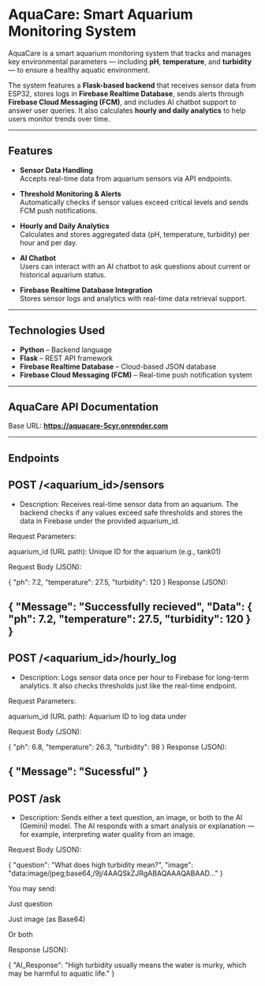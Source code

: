 # AquaCare: Smart Aquarium Monitoring System

AquaCare is a smart aquarium monitoring system that tracks and manages key environmental parameters — including **pH**, **temperature**, and **turbidity** — to ensure a healthy aquatic environment.

The system features a **Flask-based backend** that receives sensor data from ESP32, stores logs in **Firebase Realtime Database**, sends alerts through **Firebase Cloud Messaging (FCM)**, and includes AI chatbot support to answer user queries. It also calculates **hourly and daily analytics** to help users monitor trends over time.

---

##  Features

- **Sensor Data Handling**  
  Accepts real-time data from aquarium sensors via API endpoints.

- **Threshold Monitoring & Alerts**  
  Automatically checks if sensor values exceed critical levels and sends FCM push notifications.

- **Hourly and Daily Analytics**  
  Calculates and stores aggregated data (pH, temperature, turbidity) per hour and per day.

- **AI Chatbot**  
  Users can interact with an AI chatbot to ask questions about current or historical aquarium status.

- **Firebase Realtime Database Integration**  
  Stores sensor logs and analytics with real-time data retrieval support.

---

## Technologies Used

- **Python** – Backend language  
- **Flask** – REST API framework  
- **Firebase Realtime Database** – Cloud-based JSON database  
- **Firebase Cloud Messaging (FCM)** – Real-time push notification system  

---

## AquaCare API Documentation
Base URL:
**https://aquacare-5cyr.onrender.com**

---

## Endpoints
## POST /<aquarium_id>/sensors
- Description:
Receives real-time sensor data from an aquarium. The backend checks if any values exceed safe thresholds and stores the data in Firebase under the provided aquarium_id.

Request Parameters:

aquarium_id (URL path): Unique ID for the aquarium (e.g., tank01)

Request Body (JSON):

{
  "ph": 7.2,
  "temperature": 27.5,
  "turbidity": 120
}
Response (JSON):


{
  "Message": "Successfully recieved",
  "Data": {
    "ph": 7.2,
    "temperature": 27.5,
    "turbidity": 120
  }
}
---
## POST /<aquarium_id>/hourly_log
- Description:
Logs sensor data once per hour to Firebase for long-term analytics. It also checks thresholds just like the real-time endpoint.

Request Parameters:

aquarium_id (URL path): Aquarium ID to log data under

Request Body (JSON):

{
  "ph": 6.8,
  "temperature": 26.3,
  "turbidity": 98
}
Response (JSON):

{
  "Message": "Sucessful"
}
---

## POST /ask
- Description:
Sends either a text question, an image, or both to the AI (Gemini) model. The AI responds with a smart analysis or explanation — for example, interpreting water quality from an image.

Request Body (JSON):

{
  "question": "What does high turbidity mean?",
  "image": "data:image/jpeg;base64,/9j/4AAQSkZJRgABAQAAAQABAAD..."
}

 You may send:

Just question

Just image (as Base64)

Or both

Response (JSON):

{
  "AI_Response": "High turbidity usually means the water is murky, which may be harmful to aquatic life."
}


